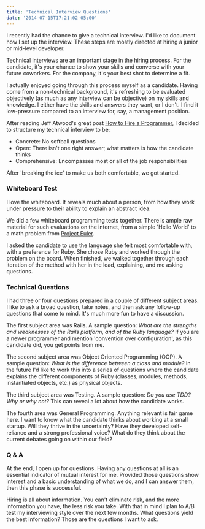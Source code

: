```yaml
---
title: 'Technical Interview Questions'
date: '2014-07-15T17:21:02-05:00'
---
```


I recently had the chance to give a technical interview.  I'd like to document how I set up the interview.  These steps are mostly directed at hiring a junior or mid-level developer.

Technical interviews are an important stage in the hiring process.  For the candidate, it's your chance to show your skills and converse with your future coworkers.  For the company, it's your best shot to determine a fit.

I actually enjoyed going through this process myself as a candidate.  Having come from a non-technical background, it's refreshing to be evaluated objectively (as much as any interview can be objective) on my skills and knowledge.  I either have the skills and answers they want, or I don't.  I find it low-pressure compared to an interview for, say, a management position.

After reading Jeff Atwood's great post <a href='http://blog.codinghorror.com/how-to-hire-a-programmer/'>How to Hire a Programmer</a>, I decided to structure my technical interview to be:

* Concrete:  No softball questions
* Open:  There isn't one right answer; what matters is how the candidate thinks
* Comprehensive:  Encompasses most or all of the job responsibilities

After 'breaking the ice' to make us both comfortable, we got started.

### Whiteboard Test

I love the whiteboard.  It reveals much about a person, from how they work under pressure to their ability to explain an abstract idea.

We did a few whiteboard programming tests together.  There is ample raw material for such evaluations on the internet, from a simple 'Hello World' to a math problem from <a href='http://projecteuler.net'/>Project Euler</a>.

I asked the candidate to use the language she felt most comfortable with, with a preference for Ruby.  She chose Ruby and worked through the problem on the board.  When finished, we walked together through each iteration of the method with her in the lead, explaining, and me asking questions.

### Technical Questions

I had three or four questions prepared in a couple of different subject areas.  I like to ask a broad question, take notes, and then ask any follow-up questions that come to mind.  It's much more fun to have a discussion.

The first subject area was Rails.  A sample question: <em>What are the strengths and weaknesses of the Rails platform, and of the Ruby language?</em>  If you are a newer programmer and mention 'convention over configuration', as this candidate did, you get points from me.

The second subject area was Object Oriented Programming (OOP).  A sample question: <em>What is the difference between a class and module?</em>  In the future I'd like to work this into a series of questions where the candidate explains the different components of Ruby (classes, modules, methods, instantiated objects, etc.) as physical objects.

The third subject area was Testing.  A sample question: <em>Do you use TDD?  Why or why not?</em>  This can reveal a lot about how the candidate works.

The fourth area was General Programming.  Anything relevant is fair game here.  I want to know what the candidate thinks about working at a small startup.  Will they thrive in the uncertainty?  Have they developed self-reliance and a strong professional voice?  What do they think about the current debates going on within our field?

### Q & A

At the end, I open up for questions.  Having any questions at all is an essential indicator of mutual interest for me.  Provided those questions show interest and a basic understanding of what we do, and I can answer them, then this phase is successful.

Hiring is all about information.  You can't eliminate risk, and the more information you have, the less risk you take.  With that in mind I plan to A/B test my interviewing style over the next few months.  What questions yield the best information?  Those are the questions I want to ask.
